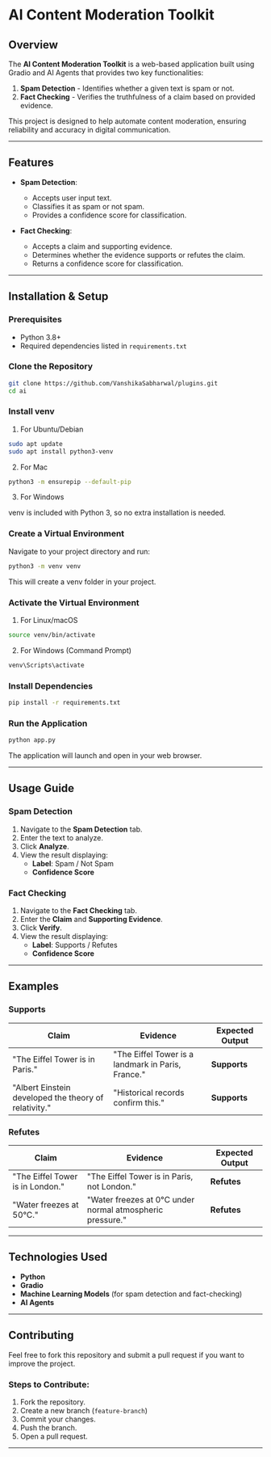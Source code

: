 # AI Content Moderation Toolkit

## Overview

The **AI Content Moderation Toolkit** is a web-based application built using Gradio and AI Agents that provides two key functionalities:

1. **Spam Detection** - Identifies whether a given text is spam or not.
2. **Fact Checking** - Verifies the truthfulness of a claim based on provided evidence.

This project is designed to help automate content moderation, ensuring reliability and accuracy in digital communication.

---

## Features

- **Spam Detection**:
  - Accepts user input text.
  - Classifies it as spam or not spam.
  - Provides a confidence score for classification.

- **Fact Checking**:
  - Accepts a claim and supporting evidence.
  - Determines whether the evidence supports or refutes the claim.
  - Returns a confidence score for classification.

---

## Installation & Setup

### Prerequisites

- Python 3.8+
- Required dependencies listed in `requirements.txt`

### Clone the Repository

```bash
git clone https://github.com/VanshikaSabharwal/plugins.git
cd ai
```
### Install venv
1. For Ubuntu/Debian

```bash
sudo apt update
sudo apt install python3-venv
```
2. For Mac
```bash
python3 -m ensurepip --default-pip

```

3. For Windows

venv is included with Python 3, so no extra installation is needed.

### Create a Virtual Environment
Navigate to your project directory and run:
```bash
python3 -m venv venv
```
This will create a venv folder in your project.

### Activate the Virtual Environment


1. For Linux/macOS
```bash
source venv/bin/activate
```

2. For Windows (Command Prompt)
```bash
venv\Scripts\activate
```

### Install Dependencies

```bash
pip install -r requirements.txt
```

### Run the Application

```bash
python app.py
```

The application will launch and open in your web browser.

---

## Usage Guide

### Spam Detection

1. Navigate to the **Spam Detection** tab.
2. Enter the text to analyze.
3. Click **Analyze**.
4. View the result displaying:
   - **Label**: Spam / Not Spam
   - **Confidence Score**

### Fact Checking

1. Navigate to the **Fact Checking** tab.
2. Enter the **Claim** and **Supporting Evidence**.
3. Click **Verify**.
4. View the result displaying:
   - **Label**: Supports / Refutes
   - **Confidence Score**

---

## Examples

### Supports

| **Claim**                                             | **Evidence**                                       | **Expected Output** |
| ----------------------------------------------------- | -------------------------------------------------- | ------------------- |
| "The Eiffel Tower is in Paris."                       | "The Eiffel Tower is a landmark in Paris, France." | **Supports**        |
| "Albert Einstein developed the theory of relativity." | "Historical records confirm this."                 | **Supports**        |

### Refutes

| **Claim**                        | **Evidence**                                              | **Expected Output** |
| -------------------------------- | --------------------------------------------------------- | ------------------- |
| "The Eiffel Tower is in London." | "The Eiffel Tower is in Paris, not London."               | **Refutes**         |
| "Water freezes at 50°C."         | "Water freezes at 0°C under normal atmospheric pressure." | **Refutes**         |

---

## Technologies Used

- **Python**
- **Gradio**
- **Machine Learning Models** (for spam detection and fact-checking)
- **AI Agents**

---

## Contributing

Feel free to fork this repository and submit a pull request if you want to improve the project.

### Steps to Contribute:

1. Fork the repository.
2. Create a new branch (`feature-branch`)
3. Commit your changes.
4. Push the branch.
5. Open a pull request.

---



